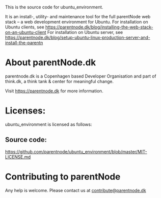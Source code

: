 This is the source code for ubuntu_environment.

It is an install-, utility- and maintenance tool for the full parentNode web stack – a web development environment for Ubuntu.
For installation on Ubuntu clients, see https://parentnode.dk/blog/installing-the-web-stack-on-an-ubuntu-client
For installation on Ubuntu server, see https://parentnode.dk/blog/setup-ubuntu-linux-production-server-and-install-the-parentn


# About parentNode.dk
parentnode.dk is a Copenhagen based Developer Organisation and part of think.dk, a think tank & center for meaningful change. 

Visit https://parentnode.dk for more information.

# Licenses:
ubuntu_environment is licensed as follows:

## Source code:
https://github.com/parentnode/ubuntu_environment/blob/master/MIT-LICENSE.md



# Contributing to parentNode

Any help is welcome.
Please contact us at [contribute@parentnode.dk](mailto:contribute@parentnode.dk)